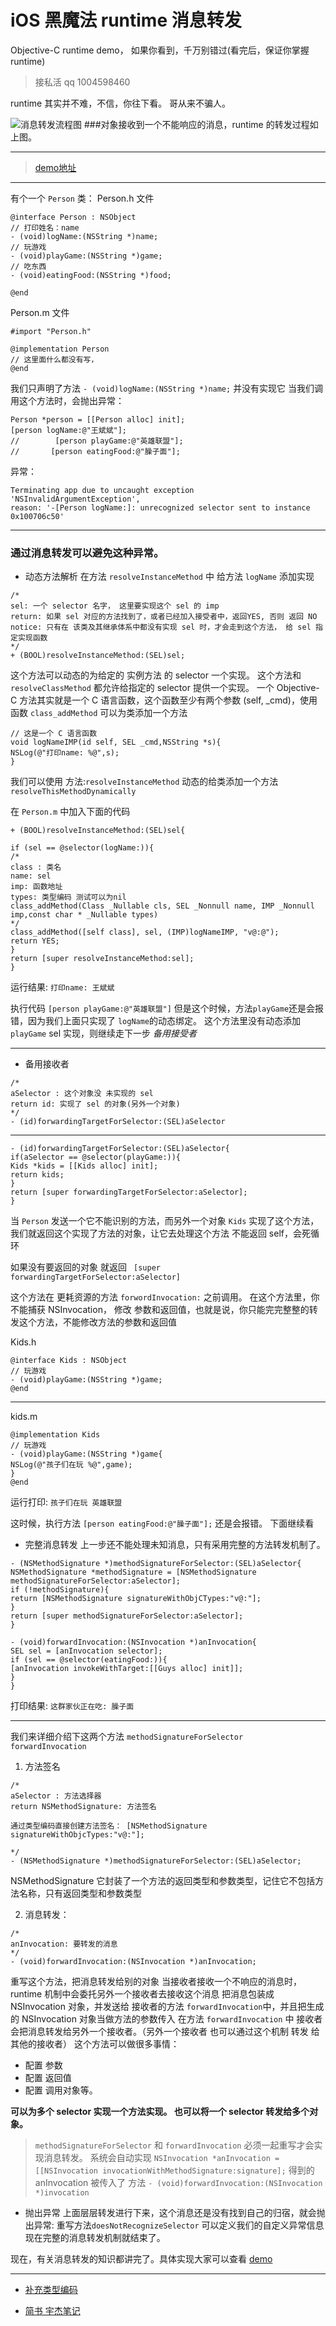# iOS 黑魔法 runtime 消息转发 
Objective-C  runtime demo， 如果你看到，千万别错过(看完后，保证你掌握 runtime)


> 接私活 qq 1004598460

runtime 其实并不难，不信，你往下看。 哥从来不骗人。

![消息转发流程图](https://user-gold-cdn.xitu.io/2018/6/7/163da8bab3c73bf9?w=713&h=406&f=png&s=72380)
###对象接收到一个不能响应的消息，runtime 的转发过程如上图。

------
> [demo地址](https://github.com/Flyfishering/runtimeMechanism.git)
------

有个一个 `Person` 类：
Person.h 文件
```
@interface Person : NSObject
// 打印姓名：name 
- (void)logName:(NSString *)name;
// 玩游戏
- (void)playGame:(NSString *)game;
// 吃东西
- (void)eatingFood:(NSString *)food;

@end

```
Person.m 文件
```
#import "Person.h"

@implementation Person
// 这里面什么都没有写，
@end
```

我们只声明了方法 `- (void)logName:(NSString *)name;` 并没有实现它
当我们调用这个方法时，会抛出异常：

```
Person *person = [[Person alloc] init];
[person logName:@"王斌斌"];
//        [person playGame:@"英雄联盟"];
//       [person eatingFood:@"臊子面"];
```
异常：
```
Terminating app due to uncaught exception 'NSInvalidArgumentException', 
reason: '-[Person logName:]: unrecognized selector sent to instance 0x100706c50'
```
--------

### 通过消息转发可以避免这种异常。
-  动态方法解析
在方法 `resolveInstanceMethod` 中 给方法 `logName` 添加实现

```
/*
sel: 一个 selector 名字， 这里要实现这个 sel 的 imp
return: 如果 sel 对应的方法找到了，或者已经加入接受者中，返回YES, 否则 返回 NO
notice: 只有在 该类及其继承体系中都没有实现 sel 时，才会走到这个方法， 给 sel 指定实现函数
*/
+ (BOOL)resolveInstanceMethod:(SEL)sel;
```
这个方法可以动态的为给定的 实例方法 的 selector 一个实现。
这个方法和 `resolveClassMethod` 都允许给指定的 selector 提供一个实现。
一个 Objective-C 方法其实就是一个 C 语言函数，这个函数至少有两个参数 (self, _cmd)，使用函数 `class_addMethod` 可以为类添加一个方法
```
// 这是一个 C 语言函数
void logNameIMP(id self, SEL _cmd,NSString *s){
NSLog(@"打印name: %@",s);
}
```

我们可以使用 方法:`resolveInstanceMethod` 动态的给类添加一个方法`resolveThisMethodDynamically`

在 `Person.m` 中加入下面的代码
```
+ (BOOL)resolveInstanceMethod:(SEL)sel{

if (sel == @selector(logName:)){
/*
class : 类名
name: sel
imp: 函数地址
types: 类型编码 测试可以为nil
class_addMethod(Class _Nullable cls, SEL _Nonnull name, IMP _Nonnull imp,const char * _Nullable types)
*/
class_addMethod([self class], sel, (IMP)logNameIMP, "v@:@");
return YES;
}
return [super resolveInstanceMethod:sel];
}
```
运行结果:
`打印name: 王斌斌`

执行代码 `[person playGame:@"英雄联盟"]`
但是这个时候，方法`playGame`还是会报错，因为我们上面只实现了 `logName`的动态绑定。
这个方法里没有动态添加 `playGame` sel 实现，则继续走下一步 *备用接受者*

---

- 备用接收者

```
/*
aSelector : 这个对象没 未实现的 sel
return id: 实现了 sel 的对象(另外一个对象)
*/
- (id)forwardingTargetForSelector:(SEL)aSelector
```

---

```
- (id)forwardingTargetForSelector:(SEL)aSelector{
if(aSelector == @selector(playGame:)){
Kids *kids = [[Kids alloc] init];
return kids;
}
return [super forwardingTargetForSelector:aSelector];
}

```
当 `Person` 发送一个它不能识别的方法，而另外一个对象 `Kids` 实现了这个方法，我们就返回这个实现了方法的对象，让它去处理这个方法
不能返回 self，会死循环

如果没有要返回的对象 就返回 ` [super forwardingTargetForSelector:aSelector]`

这个方法在 更耗资源的方法 `forwordInvocation:` 之前调用。
在这个方法里，你不能捕获 NSInvocation， 修改 参数和返回值，也就是说，你只能完完整整的转发这个方法，不能修改方法的参数和返回值

Kids.h
```
@interface Kids : NSObject
// 玩游戏
- (void)playGame:(NSString *)game;
@end

```
----
kids.m

```
@implementation Kids
// 玩游戏
- (void)playGame:(NSString *)game{
NSLog(@"孩子们在玩 %@",game);
}
@end
```
运行打印:
`孩子们在玩 英雄联盟`


这时候，执行方法 `[person eatingFood:@"臊子面"];` 还是会报错。 下面继续看
- 完整消息转发
上一步还不能处理未知消息，只有采用完整的方法转发机制了。


```
- (NSMethodSignature *)methodSignatureForSelector:(SEL)aSelector{
NSMethodSignature *methodSignature = [NSMethodSignature methodSignatureForSelector:aSelector];
if (!methodSignature){
return [NSMethodSignature signatureWithObjCTypes:"v@:"];
}
return [super methodSignatureForSelector:aSelector];
}

- (void)forwardInvocation:(NSInvocation *)anInvocation{
SEL sel = [anInvocation selector];
if (sel == @selector(eatingFood:)){
[anInvocation invokeWithTarget:[[Guys alloc] init]];
}
}
```
打印结果:
`这群家伙正在吃: 臊子面`


---
我们来详细介绍下这两个方法
`methodSignatureForSelector `
`forwardInvocation `
1. 方法签名
```
/*
aSelector : 方法选择器
return NSMethodSignature: 方法签名

通过类型编码直接创建方法签名： [NSMethodSignature signatureWithObjcTypes:"v@:"];

*/
- (NSMethodSignature *)methodSignatureForSelector:(SEL)aSelector;
```
NSMethodSignature 它封装了一个方法的返回类型和参数类型，记住它不包括方法名称，只有返回类型和参数类型


2. 消息转发：

```
/*
anInvocation: 要转发的消息
*/
- (void)forwardInvocation:(NSInvocation *)anInvocation;
```
重写这个方法，把消息转发给别的对象
当接收者接收一个不响应的消息时，runtime 机制中会委托另外一个接收者去接收这个消息
把消息包装成 NSInvocation 对象，并发送给 接收者的方法 `forwardInvocation`中，并且把生成的 NSInvocation 对象当做方法的参数传入
在方法 `forwardInvocation` 中 接收者 会把消息转发给另外一个接收者。（另外一个接收者 也可以通过这个机制 转发 给其他的接收者）
这个方法可以做很多事情：
* 配置 参数
* 配置 返回值
* 配置 调用对象等。

**可以为多个 selector 实现一个方法实现。
也可以将一个 selector 转发给多个对象。**

> `methodSignatureForSelector` 和 `forwardInvocation` 必须一起重写才会实现消息转发。
系统会自动实现 `NSInvocation *anInvocation = [[NSInvocation invocationWithMethodSignature:signature];` 
得到的 anInvocation 被传入了 方法 `- (void)forwardInvocation:(NSInvocation *)invocation`

- 抛出异常
上面层层转发进行下来，这个消息还是没有找到自己的归宿，就会抛出异常: 重写方法`doesNotRecognizeSelector` 可以定义我们的自定义异常信息
现在完整的消息转发机制就结束了。


现在，有关消息转发的知识都讲完了。具体实现大家可以查看 [demo](https://github.com/Flyfishering/runtimeMechanism.git)

---

- [补充类型编码](https://blog.csdn.net/ssirreplaceable/article/details/53376915)

-  [简书 宇杰笔记](https://www.jianshu.com/p/adf0d566c887)
